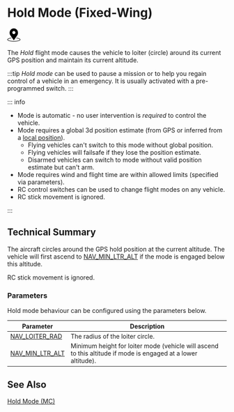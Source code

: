 # Hold Mode (Fixed-Wing)

<img src="../../assets/site/position_fixed.svg" title="Position fix required (e.g. GPS)" width="30px" />

The _Hold_ flight mode causes the vehicle to loiter (circle) around its current GPS position and maintain its current altitude.

:::tip
_Hold mode_ can be used to pause a mission or to help you regain control of a vehicle in an emergency. It is usually activated with a pre-programmed switch.
:::

::: info

- Mode is automatic - no user intervention is _required_ to control the vehicle.
- Mode requires a global 3d position estimate (from GPS or inferred from a [local position](../ros/external_position_estimation.md#enabling-auto-modes-with-a-local-position)).
  - Flying vehicles can't switch to this mode without global position.
  - Flying vehicles will failsafe if they lose the position estimate.
  - Disarmed vehicles can switch to mode without valid position estimate but can't arm.
- Mode requires wind and flight time are within allowed limits (specified via parameters).
- RC control switches can be used to change flight modes on any vehicle.
- RC stick movement is ignored.

<!-- https://github.com/PX4/PX4-Autopilot/blob/main/src/modules/commander/ModeUtil/mode_requirements.cpp -->

:::

## Technical Summary

The aircraft circles around the GPS hold position at the current altitude. The vehicle will first ascend to [NAV_MIN_LTR_ALT](#NAV_MIN_LTR_ALT) if the mode is engaged below this altitude.

RC stick movement is ignored.

### Parameters

Hold mode behaviour can be configured using the parameters below.

| Parameter                                                                                               | Description                                                                                                   |
| ------------------------------------------------------------------------------------------------------- | ------------------------------------------------------------------------------------------------------------- |
| [NAV_LOITER_RAD](../advanced_config/parameter_reference.md#NAV_LOITER_RAD)                            | The radius of the loiter circle.                                                                              |
| <a id="NAV_MIN_LTR_ALT"></a>[NAV_MIN_LTR_ALT](../advanced_config/parameter_reference.md#NAV_MIN_LTR_ALT) | Minimum height for loiter mode (vehicle will ascend to this altitude if mode is engaged at a lower altitude). |

## See Also

[Hold Mode (MC)](../flight_modes_mc/hold.md)

<!-- this maps to AUTO_LOITER in flight mode state machine -->
